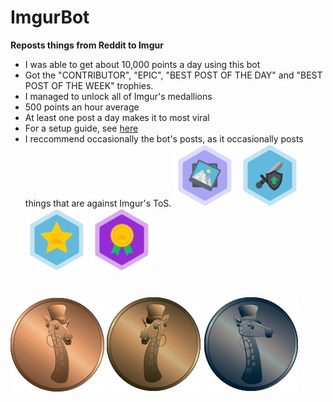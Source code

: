 # ImgurBot

**Reposts things from Reddit to Imgur**

- I was able to get about 10,000 points a day using this bot
- Got the "CONTRIBUTOR", "EPIC", "BEST POST OF THE DAY" and "BEST POST OF THE WEEK" trophies.
- I managed to unlock all of Imgur's medallions
- 500 points an hour average
- At least one post a day makes it to most viral
- For a setup guide, see [here](https://mr-steal-your-script.github.io/ImgurBot.html?)
- I reccommend occasionally the bot's posts, as it occasionally posts things that are against Imgur's ToS.
![](/pics/contributor.png)
![](/pics/epic.png)
![](/pics/post_of_the_day.png)
![](/pics/post_of_the_week.png)
#
![](/pics/copper.png)
![](/pics/bronze.png)
![](/pics/iron.png)
